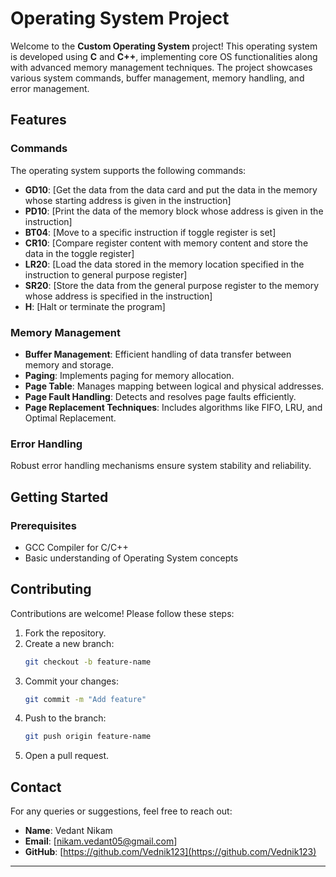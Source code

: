 # Operating System Project

Welcome to the **Custom Operating System** project! This operating system is developed using **C** and **C++**, implementing core OS functionalities along with advanced memory management techniques. The project showcases various system commands, buffer management, memory handling, and error management.

## Features

### Commands
The operating system supports the following commands:
- **GD10**: [Get the data from the data card and put the data in the memory whose starting address is given in the instruction]
- **PD10**: [Print the data of the memory block whose address is given in the instruction]
- **BT04**: [Move to a specific instruction if toggle register is set]
- **CR10**: [Compare register content with memory content and store the data in the toggle register]
- **LR20**: [Load the data stored in the memory location specified in the instruction to general purpose register]
- **SR20**: [Store the data from the general purpose register to the memory whose address is specified in the instruction]
- **H**:  [Halt or terminate the program]

### Memory Management
- **Buffer Management**: Efficient handling of data transfer between memory and storage.
- **Paging**: Implements paging for memory allocation.
- **Page Table**: Manages mapping between logical and physical addresses.
- **Page Fault Handling**: Detects and resolves page faults efficiently.
- **Page Replacement Techniques**: Includes algorithms like FIFO, LRU, and Optimal Replacement.

### Error Handling
Robust error handling mechanisms ensure system stability and reliability.

## Getting Started

### Prerequisites
- GCC Compiler for C/C++
- Basic understanding of Operating System concepts

## Contributing
Contributions are welcome! Please follow these steps:
1. Fork the repository.
2. Create a new branch:
   ```bash
   git checkout -b feature-name
   ```
3. Commit your changes:
   ```bash
   git commit -m "Add feature"
   ```
4. Push to the branch:
   ```bash
   git push origin feature-name
   ```
5. Open a pull request.

## Contact
For any queries or suggestions, feel free to reach out:
- **Name**: Vedant Nikam
- **Email**: [nikam.vedant05@gmail.com]
- **GitHub**: [https://github.com/Vednik123](https://github.com/Vednik123)

---

